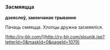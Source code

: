 ### Засмяяцца
**дзеяслоў, закончанае трыванне**

Пачаць смяяцца. Хлопцы дружна засмяяліся.

<a rel="author">[http://rv-blr.com/](http://rv-blr.com/slounik.jsp?letterId=0&maskId=0&pageId=1079)</a>
